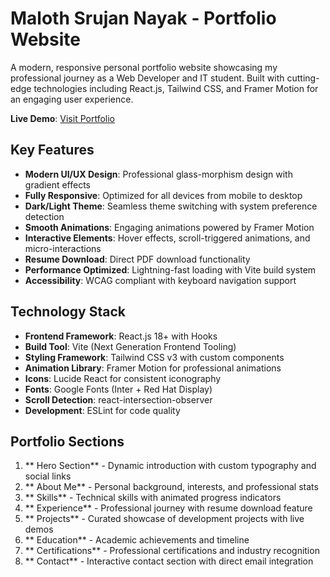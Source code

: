 # Maloth Srujan Nayak - Portfolio Website

A modern, responsive personal portfolio website showcasing my professional journey as a Web Developer and IT student. Built with cutting-edge technologies including React.js, Tailwind CSS, and Framer Motion for an engaging user experience.

 **Live Demo**: [Visit Portfolio](https://your-domain.com)

##  Key Features

- **Modern UI/UX Design**: Professional glass-morphism design with gradient effects
- **Fully Responsive**: Optimized for all devices from mobile to desktop
- **Dark/Light Theme**: Seamless theme switching with system preference detection
- **Smooth Animations**: Engaging animations powered by Framer Motion
- **Interactive Elements**: Hover effects, scroll-triggered animations, and micro-interactions
- **Resume Download**: Direct PDF download functionality
- **Performance Optimized**: Lightning-fast loading with Vite build system
- **Accessibility**: WCAG compliant with keyboard navigation support

##  Technology Stack

- **Frontend Framework**: React.js 18+ with Hooks
- **Build Tool**: Vite (Next Generation Frontend Tooling)
- **Styling Framework**: Tailwind CSS v3 with custom components
- **Animation Library**: Framer Motion for professional animations
- **Icons**: Lucide React for consistent iconography
- **Fonts**: Google Fonts (Inter + Red Hat Display)
- **Scroll Detection**: react-intersection-observer
- **Development**: ESLint for code quality

##  Portfolio Sections

1. ** Hero Section** - Dynamic introduction with custom typography and social links
2. ** About Me** - Personal background, interests, and professional stats
3. ** Skills** - Technical skills with animated progress indicators
4. ** Experience** - Professional journey with resume download feature
5. ** Projects** - Curated showcase of development projects with live demos
6. ** Education** - Academic achievements and timeline
7. ** Certifications** - Professional certifications and industry recognition
8. ** Contact** - Interactive contact section with direct email integration


